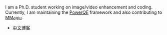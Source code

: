 I am a Ph.D. student working on image/video enhancement and coding. Currently, I am maintaining the [PowerQE](https://github.com/ryanxingql/powerqe) framework and also contributing to [MMagic](https://github.com/open-mmlab/mmagic).

- [中文博客](https://github.com/ryanxingql/blog)
